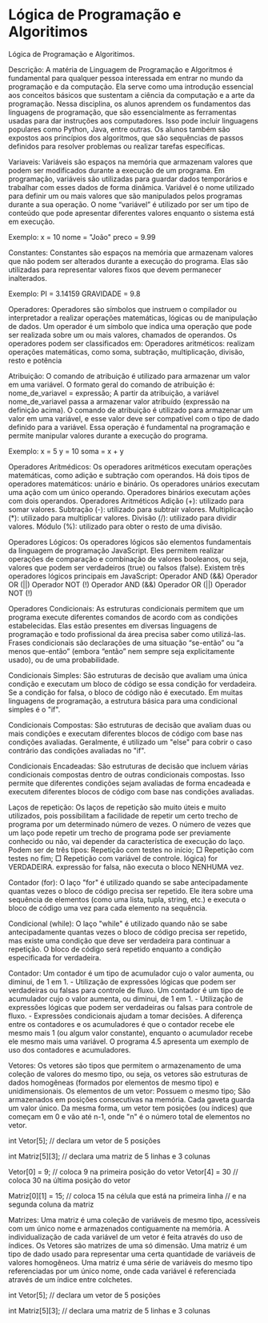 # Lógica de Programação e Algoritimos
Lógica de Programação e Algoritimos.

Descrição: A matéria de Linguagem de Programação e Algoritmos é fundamental para qualquer pessoa interessada em entrar no mundo da programação e da computação. Ela serve como uma introdução essencial aos conceitos básicos que sustentam a ciência da computação e a arte da programação. Nessa disciplina, os alunos aprendem os fundamentos das linguagens de programação, que são essencialmente as ferramentas usadas para dar instruções aos computadores. Isso pode incluir linguagens populares como Python, Java, entre outras. Os alunos também são expostos aos princípios dos algoritmos, que são sequências de passos definidos para resolver problemas ou realizar tarefas específicas.

Variaveis:
Variáveis são espaços na memória que armazenam valores que podem ser modificados durante a execução de um programa. Em programação, variáveis são utilizadas para guardar dados temporários e trabalhar com esses dados de forma dinâmica. Variável é o nome utilizado para definir um ou mais valores que são manipulados pelos programas durante a sua operação. O nome “variável” é utilizado por ser um tipo de conteúdo que pode apresentar diferentes valores enquanto o sistema está em execução.

Exemplo: x = 10 nome = "João" preco = 9.99

Constantes:
Constantes são espaços na memória que armazenam valores que não podem ser alterados durante a execução do programa. Elas são utilizadas para representar valores fixos que devem permanecer inalterados.

Exemplo: PI = 3.14159 GRAVIDADE = 9.8

Operadores:
Operadores são símbolos que instruem o compilador ou interpretador a realizar operações matemáticas, lógicas ou de manipulação de dados. Um operador é um símbolo que indica uma operação que pode ser realizada sobre um ou mais valores, chamados de operandos. Os operadores podem ser classificados em: Operadores aritméticos: realizam operações matemáticas, como soma, subtração, multiplicação, divisão, resto e potência

Atribuição:
O comando de atribuição é utilizado para armazenar um valor em uma variável. O formato geral do comando de atribuição é: nome_de_variavel = expressão; A partir da atribuição, a variável nome_de_variavel passa a armazenar valor atribuído (expressão na definição acima). O comando de atribuição é utilizado para armazenar um valor em uma variável, e esse valor deve ser compatível com o tipo de dado definido para a variável. Essa operação é fundamental na programação e permite manipular valores durante a execução do programa.

Exemplo: x = 5 y = 10 soma = x + y

Operadores Arítmédicos:
Os operadores aritméticos executam operações matemáticas, como adição e subtração com operandos. Há dois tipos de operadores matemáticos: unário e binário. Os operadores unários executam uma ação com um único operando. Operadores binários executam ações com dois operandos. Operadores Aritméticos Adição (+): utilizado para somar valores. Subtração (-): utilizado para subtrair valores. Multiplicação (*): utilizado para multiplicar valores. Divisão (/): utilizado para dividir valores. Módulo (%): utilizado para obter o resto de uma divisão.

Operadores Lógicos:
Os operadores lógicos são elementos fundamentais da linguagem de programação JavaScript. Eles permitem realizar operações de comparação e combinação de valores booleanos, ou seja, valores que podem ser verdadeiros (true) ou falsos (false). Existem três operadores lógicos principais em JavaScript: Operador AND (&&) Operador OR (||) Operador NOT (!) Operador AND (&&) Operador OR (||) Operador NOT (!)

Operadores Condicionais:
As estruturas condicionais permitem que um programa execute diferentes comandos de acordo com as condições estabelecidas. Elas estão presentes em diversas linguagens de programação e todo profissional da área precisa saber como utilizá-las. Frases condicionais são declarações de uma situação “se-então” ou “a menos que-então” (embora “então” nem sempre seja explicitamente usado), ou de uma probabilidade.

Condicionais Simples: São estruturas de decisão que avaliam uma única condição e executam um bloco de código se essa condição for verdadeira. Se a condição for falsa, o bloco de código não é executado. Em muitas linguagens de programação, a estrutura básica para uma condicional simples é o "if".

Condicionais Compostas: São estruturas de decisão que avaliam duas ou mais condições e executam diferentes blocos de código com base nas condições avaliadas. Geralmente, é utilizado um "else" para cobrir o caso contrário das condições avaliadas no "if".

Condicionais Encadeadas: São estruturas de decisão que incluem várias condicionais compostas dentro de outras condicionais compostas. Isso permite que diferentes condições sejam avaliadas de forma encadeada e executem diferentes blocos de código com base nas condições avaliadas.

Laços de repetição:
Os laços de repetição são muito úteis e muito utilizados, pois possibilitam a facilidade de repetir um certo trecho de programa por um determinado número de vezes. O número de vezes que um laço pode repetir um trecho de programa pode ser previamente conhecido ou não, vai depender da característica de execução do laço. Podem ser de três tipos: Repetição com testes no início; □ Repetição com testes no fim; □ Repetição com variável de controle. lógica) for VERDADEIRA. expressão for falsa, não executa o bloco NENHUMA vez.

 Contador (for): O laço "for" é utilizado quando se sabe antecipadamente quantas vezes o bloco de código precisa ser repetido. Ele itera sobre uma sequência de elementos (como uma lista, tupla, string, etc.) e executa o bloco de código uma vez para cada elemento na sequência.

 Condicional (while): O laço "while" é utilizado quando não se sabe antecipadamente quantas vezes o bloco de código precisa ser repetido, mas existe uma condição que deve ser verdadeira para continuar a repetição. O bloco de código será repetido enquanto a condição especificada for verdadeira.

Contador:
Um contador é um tipo de acumulador cujo o valor aumenta, ou diminui, de 1 em 1. - Utilização de expressões lógicas que podem ser verdadeiras ou falsas para controle de fluxo. Um contador é um tipo de acumulador cujo o valor aumenta, ou diminui, de 1 em 1. - Utilização de expressões lógicas que podem ser verdadeiras ou falsas para controle de fluxo. - Expressões condicionais ajudam a tomar decisões. A diferença entre os contadores e os acumuladores é que o contador recebe ele mesmo mais 1 (ou algum valor constante), enquanto o acumulador recebe ele mesmo mais uma variável. O programa 4.5 apresenta um exemplo de uso dos contadores e acumuladores.

Vetores:
Os vetores são tipos que permitem o armazenamento de uma coleção de valores do mesmo tipo, ou seja, os vetores são estruturas de dados homogêneas (formados por elementos de mesmo tipo) e unidimensionais. Os elementos de um vetor: Possuem o mesmo tipo; São armazenados em posições consecutivas na memória. Cada gaveta guarda um valor único. Da mesma forma, um vetor tem posições (ou índices) que começam em 0 e vão até n-1, onde "n" é o número total de elementos no vetor.

int Vetor[5]; // declara um vetor de 5 posições

int Matriz[5][3]; // declara uma matriz de 5 linhas e 3 colunas

Vetor[0] = 9; // coloca 9 na primeira posição do vetor Vetor[4] = 30 // coloca 30 na última posição do vetor

Matriz[0][1] = 15; // coloca 15 na célula que está na primeira linha // e na segunda coluna da matriz

Matrizes:
Uma matriz é uma coleção de variáveis de mesmo tipo, acessíveis com um único nome e armazenados contiguamente na memória. A individualização de cada variável de um vetor é feita através do uso de índices. Os Vetores são matrizes de uma só dimensão. Uma matriz é um tipo de dado usado para representar uma certa quantidade de variáveis de valores homogêneos. Uma matriz é uma série de variáveis do mesmo tipo referenciadas por um único nome, onde cada variável é referenciada através de um índice entre colchetes.

int Vetor[5]; // declara um vetor de 5 posições

int Matriz[5][3]; // declara uma matriz de 5 linhas e 3 colunas
